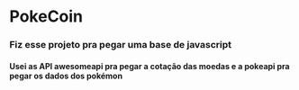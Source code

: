 # PokeCoin

<h3>Fiz esse projeto pra pegar uma base de javascript</h3>
<h4>Usei as API awesomeapi pra pegar a cotação das moedas e a pokeapi
pra pegar os dados dos pokémon</h4>
